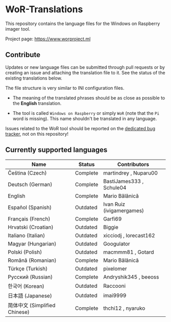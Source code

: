 # WoR-Translations
This repository contains the language files for the Windows on Raspberry imager tool.

Project page: https://www.worproject.ml

## Contribute
Updates or new language files can be submitted through pull requests or by creating an issue and attaching the translation file to it. See the status of the existing translations below.

The file structure is very similar to INI configuration files.

* The meaning of the translated phrases should be as close as possible to the **English** translation.

* The tool is called `Windows on Raspberry` or simply `WoR` (note that the `Pi` word is missing). This name shouldn't be translated in any language. 

Issues related to the WoR tool should be reported on the [dedicated bug tracker](https://www.worproject.ml/bugtracker), not on this repository!

## Currently supported languages

| Name                          | Status   | Contributors 
| ----------------------------- | -------- | --------------
| Čeština (Czech)               | Complete | martindrey , Nuparu00
| Deutsch (German)              | Complete | BastiJames333 , Schule04 
| English                       | Complete | Mario Bălănică
| Español (Spanish)             | Outdated | Ivan Ruiz (ivigamergames) 
| Français (French)             | Complete | Garfi69
| Hrvatski (Croatian)           | Outdated | Biggie 
| Italiano (Italian)            | Outdated | xicciodj , lorecast162 
| Magyar (Hungarian)            | Outdated | Googulator 
| Polski (Polish)               | Outdated | macmmm81 , Gotard
| Română (Romanian)             | Complete | Mario Bălănică
| Türkçe (Turkish)              | Outdated | pixelomer
| Русский (Russian)             | Complete | Andryshik345 , beeoss
| 한국어 (Korean)               | Outdated | Raccooni
| 日本語 (Japanese)             | Outdated | imai9999
| 简体中文 (Simplified Chinese) | Complete | thchi12 , nyaruko
